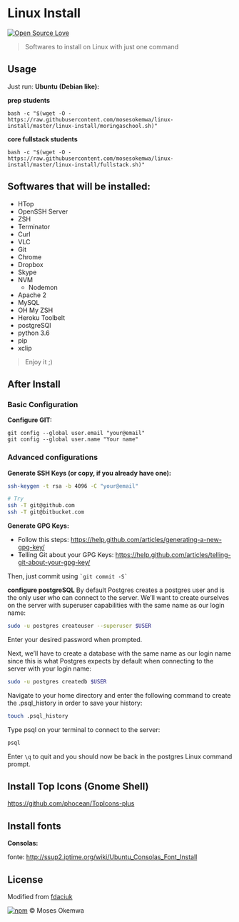 # Linux Install   
[![Open Source Love](https://badges.frapsoft.com/os/v2/open-source-200x33.png?v=103)](https://github.com/ellerbrock/open-source-badge/) 

> Softwares to install on Linux with just one command

## Usage

Just run:
**Ubuntu (Debian like):**

**prep students**
```console
bash -c "$(wget -O - https://raw.githubusercontent.com/mosesokemwa/linux-install/master/linux-install/moringaschool.sh)"
```

**core fullstack students**
```console
bash -c "$(wget -O - https://raw.githubusercontent.com/mosesokemwa/linux-install/master/linux-install/fullstack.sh)"
```
## Softwares that will be installed:

- HTop
- OpenSSH Server
- ZSH
- Terminator
- Curl
- VLC
- Git
- Chrome
- Dropbox
- Skype
- NVM
  - Nodemon
- Apache 2
- MySQL
- OH My ZSH
- Heroku Toolbelt
- postgreSQl
- python 3.6
- pip
- xclip

> Enjoy it ;)

## After Install
### Basic Configuration
**Configure GIT:**

```console
git config --global user.email "your@email"
git config --global user.name "Your name"
```


### Advanced configurations
**Generate SSH Keys (or copy, if you already have one):**

```sh
ssh-keygen -t rsa -b 4096 -C "your@email"

# Try
ssh -T git@github.com
ssh -T git@bitbucket.com
```


**Generate GPG Keys:**

- Follow this steps: https://help.github.com/articles/generating-a-new-gpg-key/
- Telling Git about your GPG Keys: https://help.github.com/articles/telling-git-about-your-gpg-key/

Then, just commit using ``` `git commit -S` ```


**configure postgreSQL**
By default Postgres creates a postgres user and is the only user who can connect to the server. We’ll want to create ourselves on the server with superuser capabilities with the same name as our login name:

```sh
sudo -u postgres createuser --superuser $USER
```

Enter your desired password when prompted.

Next, we’ll have to create a database with the same name as our login name since this is what Postgres expects by default when connecting to the server with your login name:

```sh
sudo -u postgres createdb $USER
```

Navigate to your home directory and enter the following command to create the .psql_history in order to save your history:

```sh
touch .psql_history
```

Type psql on your terminal to connect to the server:
```sh
psql
```

Enter ```\q``` to quit and you should now be back in the postgres Linux command prompt.

## Install Top Icons (Gnome Shell)

https://github.com/phocean/TopIcons-plus

## Install fonts

**Consolas:**

fonte: http://ssup2.iptime.org/wiki/Ubuntu_Consolas_Font_Install

## License
Modified from [fdaciuk](https://github.com/fdaciuk/install-linux)

[![npm](https://img.shields.io/npm/l/express.svg?maxAge=2592000)](https://github.com/mosesokemwa/licenses/blob/master/LICENSE) © Moses Okemwa
